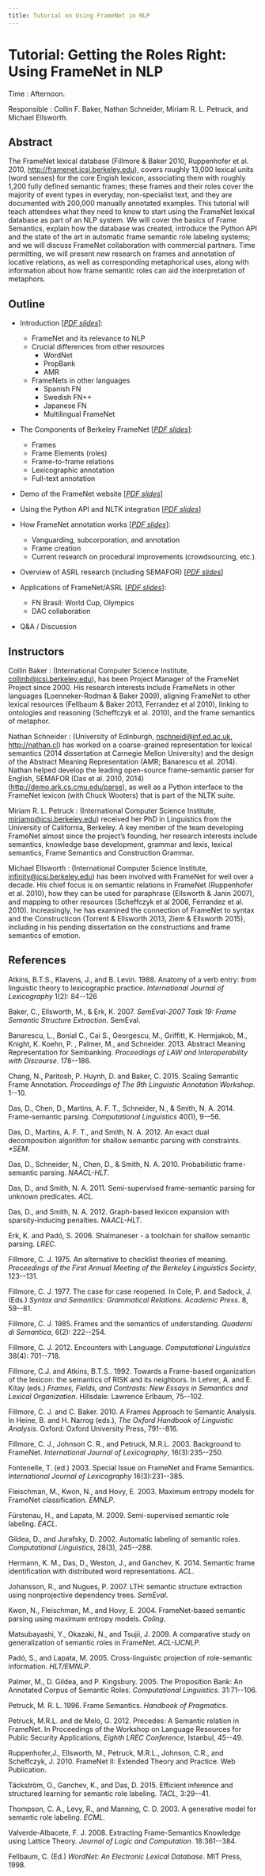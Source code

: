 ```yaml
---
title: Tutorial on Using FrameNet in NLP
---
```


# Tutorial: Getting the Roles Right: Using FrameNet in NLP

Time
: Afternoon.

Responsible
: Collin F. Baker, Nathan Schneider, Miriam R. L. Petruck, and Michael Ellsworth.

## Abstract

The FrameNet lexical database (Fillmore & Baker 2010, Ruppenhofer et al. 2010, <http://framenet.icsi.berkeley.edu>), covers roughly 13,000 lexical units (word senses) for the core Engish lexicon, associating them with roughly 1,200 fully defined semantic frames; these frames and their roles cover the majority of event types in everyday, non-specialist text, and they are documented with 200,000 manually annotated examples. This tutorial will teach attendees what they need to know to start using the FrameNet lexical database as part of an NLP system. We will cover the basics of Frame Semantics, explain how the database was created, introduce the Python API and the state of the art in automatic frame semantic role labeling systems; and we will discuss FrameNet collaboration with commercial partners. Time permitting, we will present new research on frames and annotation of locative relations, as well as corresponding metaphorical uses, along with information about how frame semantic roles can aid the interpretation of metaphors.

## Outline

- Introduction [[*PDF slides*](tutorial-framenet-data/TutorialIntroCFBRev.pdf)]:

  * FrameNet and its relevance to NLP
  * Crucial differences from other resources
      * WordNet
      * PropBank
      * AMR
  * FrameNets in other languages
      * Spanish FN
      * Swedish FN++
      * Japanese FN
      * Multilingual FrameNet

- The Components of Berkeley FrameNet [[*PDF slides*](tutorial-framenet-data/FNComponentsMRLP.pdf)]:

  * Frames
  * Frame Elements (roles)
  * Frame-to-frame relations
  * Lexicographic annotation
  * Full-text annotation

- Demo of the FrameNet website [[*PDF slides*](tutorial-framenet-data/FNWebsiteDemoNAACL2015.pdf)]

- Using the Python API and NLTK integration [[*PDF slides*](tutorial-framenet-data/FrameNetAPI.pdf)]

- How FrameNet annotation works [[*PDF slides*](tutorial-framenet-data/FNDataCreationNAACL2015.pdf)]:

  * Vanguarding, subcorporation, and annotation
  * Frame creation
  * Current research on procedural improvements (crowdsourcing, etc.).

- Overview of ASRL research (including SEMAFOR) [[*PDF slides*](tutorial-framenet-data/SEMAFORslides.pdf)]

- Applications of FrameNet/ASRL [[*PDF slides*](tutorial-framenet-data/FNAppsFull.pdf)]:

  * FN Brasil: World Cup, Olympics
  * DAC collaboration

- Q&A / Discussion

## Instructors

Collin Baker
: (International Computer Science Institute, <collinb@icsi.berkeley.edu>), has been Project Manager of the FrameNet Project since 2000. His research interests include FrameNets in other languages (Loenneker-Rodman & Baker 2009), aligning FrameNet to other lexical resources (Fellbaum & Baker 2013, Ferrandez et al 2010), linking to ontologies and reasoning (Scheffczyk et al. 2010), and the frame semantics of metaphor.

Nathan Schneider
: (University of Edinburgh, <nschneid@inf.ed.ac.uk>, <http://nathan.cl>) has worked on a coarse-grained representation for lexical semantics (2014 dissertation at Carnegie Mellon University) and the design of the Abstract Meaning Representation (AMR; Banarescu et al. 2014). Nathan helped develop the leading open-source frame-semantic parser for English, SEMAFOR (Das et al. 2010, 2014) (<http://demo.ark.cs.cmu.edu/parse>), as well as a Python interface to the FrameNet lexicon (with Chuck Wooters) that is part of the NLTK suite.

Miriam R. L. Petruck
: (International Computer Science Institute, <miriamp@icsi.berkeley.edu>) received her PhD in Linguistics from the University of California, Berkeley. A key member of the team developing FrameNet almost since the project’s founding, her research interests include semantics, knowledge base development, grammar and lexis, lexical semantics, Frame Semantics and Construction Grammar.

Michael Ellsworth
: (International Computer Science Institute, <infinity@icsi.berkeley.edu>) has been involved with FrameNet for well over a decade. His chief focus is on semantic relations in FrameNet (Ruppenhofer et al. 2010), how they can be used for paraphrase (Ellsworth & Janin 2007), and mapping to other resources (Scheffczyk et al 2006, Ferrandez et al. 2010). Increasingly, he has examined the connection of FrameNet to syntax and the Constructicon (Torrent & Ellsworth 2013, Ziem & Ellsworth 2015), including in his pending dissertation on the constructions and frame semantics of emotion.

## References

Atkins,  B.T.S., Klavens,  J., and B. Levin. 1988. Anatomy of a verb entry: from linguistic theory to lexicographic practice. *International Journal of Lexicography* 1(2): 84--126

Baker, C., Ellsworth, M., & Erk, K. 2007. *SemEval-2007 Task 19: Frame Semantic Structure Extraction*. SemEval.

Banarescu, L., Bonial  C., Cai S., Georgescu,  M.,  Griffitt, K. Hermjakob,  M., Knight,  K. Koehn,  P. , Palmer, M., and Schneider. 2013. Abstract Meaning Representation for Sembanking. *Proceedings of LAW and Interoperability with Discourse*. 178--186.

Chang, N., Paritosh, P.  Huynh, D. and Baker, C. 2015. Scaling Semantic Frame Annotation. *Proceedings of The 9th Linguistic Annotation Workshop*. 1--10.

Das, D., Chen, D., Martins, A. F. T., Schneider, N., & Smith, N. A. 2014. Frame-semantic parsing. *Computational Linguistics* 40(1), 9-–56.

Das, D., Martins, A. F. T., and Smith, N. A. 2012. An exact dual decomposition algorithm for shallow semantic parsing with constraints. *\*SEM*.

Das, D., Schneider, N., Chen, D., & Smith, N. A. 2010. Probabilistic frame-semantic parsing. *NAACL-HLT*.

Das, D., and Smith, N. A. 2011. Semi-supervised frame-semantic parsing for unknown predicates. *ACL*.

Das, D., and  Smith, N. A. 2012. Graph-based lexicon expansion with sparsity-inducing penalties. *NAACL-HLT*.

Erk, K. and Padó, S. 2006. Shalmaneser - a toolchain for shallow semantic parsing. *LREC*.

Fillmore, C.  J. 1975. An  alternative  to  checklist theories of meaning. *Proceedings of  the    First Annual Meeting of the Berkeley Linguistics Society*, 123--131.

Fillmore, C. J.  1977. The case for case reopened. In Cole, P. and Sadock, J. (Eds.) *Syntax and Semantics: Grammatical Relations. Academic Press*. 8, 59--81.

Fillmore,    C. J.  1985. Frames and the semantics of understanding. *Quaderni di Semantica*, 6(2): 222--254.

Fillmore, C. J. 2012. Encounters with Language. *Computational  Linguistics*  38(4): 701--718.

Fillmore, C.J.  and  Atkins, B.T.S.. 1992. Towards a Frame-based organization of the lexicon: the semantics of RISK and its neighbors. In Lehrer, A. and E. Kitay (eds.) *Frames, Fields, and Contrasts: New Essays in Semantics and  Lexical Organization*. Hillsdale: Lawrence Erlbaum, 75--102.

Fillmore, C.  J. and  C. Baker. 2010.  A Frames Approach to Semantic Analysis. In Heine, B. and H. Narrog  (eds.), *The Oxford  Handbook of Linguistic Analysis*. Oxford: Oxford University Press, 791--816.

Fillmore, C. J., Johnson C. R., and Petruck,  M.R.L. 2003. Background to FrameNet. *International Journal of Lexicography*, 16(3):235--250.

Fontenelle, T. (ed.)  2003.  Special Issue on FrameNet and Frame Semantics. *International Journal of Lexicography* 16(3):231--385.

Fleischman, M., Kwon, N., and Hovy, E. 2003. Maximum entropy models for FrameNet classification. *EMNLP*.

Fürstenau, H., and Lapata, M. 2009. Semi-supervised semantic role labeling. *EACL*.

Gildea, D., and Jurafsky, D. 2002. Automatic labeling of semantic roles. *Computational Linguistics*, 28(3), 245--288.

Hermann, K. M., Das, D., Weston, J., and Ganchev, K. 2014. Semantic frame identification with distributed word representations. *ACL*.

Johansson, R., and Nugues, P. 2007. LTH: semantic structure extraction using nonprojective  dependency trees. *SemEval*.

Kwon, N., Fleischman, M., and Hovy, E. 2004. FrameNet-based semantic parsing using maximum entropy models. *Coling*.

Matsubayashi, Y., Okazaki, N., and Tsujii, J. 2009. A comparative study on generalization of semantic roles in FrameNet. *ACL-IJCNLP*.

Padó, S., and  Lapata, M. 2005. Cross-linguistic projection of role-semantic information. *HLT/EMNLP*.

Palmer, M., D. Gildea, and P. Kingsbury. 2005. The Proposition Bank: An Annotated Corpus of Semantic Roles. *Computational Linguistics*. 31:71--106.

Petruck,  M. R. L.  1996. Frame Semantics. *Handbook of Pragmatics*.

Petruck, M.R.L. and de Melo, G. 2012. Precedes: A Semantic relation in FrameNet. In Proceedings of the Workshop on Language Resources for Public Security Applications,  *Eighth   LREC Conference*, Istanbul,  45--49.

Ruppenhofer,J., Ellsworth, M., Petruck, M.R.L., Johnson, C.R., and Scheffczyk, J. 2010. FrameNet II: Extended  Theory and Practice. Web Publication.

Täckström, O., Ganchev, K., and Das, D. 2015. Efficient inference and structured learning for semantic role labeling. *TACL*, 3:29--41.

Thompson, C. A., Levy, R., and  Manning, C. D. 2003. A generative model for semantic role labeling. *ECML*.

Valverde-Albacete, F. J. 2008. Extracting Frame-Semantics Knowledge using Lattice Theory. *Journal of Logic and Computation*. 18:361--384.

Fellbaum, C. (Ed.) *WordNet: An Electronic Lexical Database*. MIT Press, 1998.
